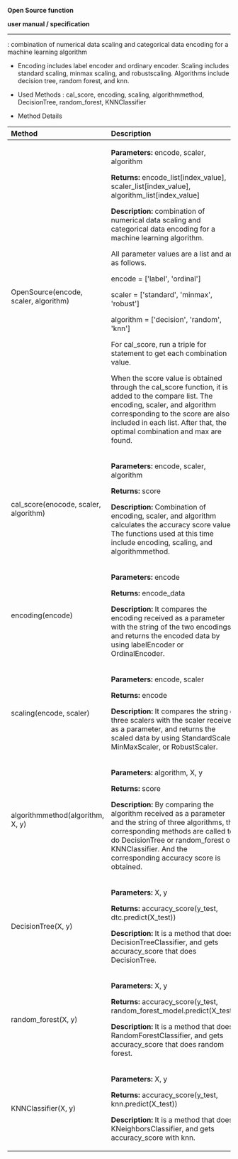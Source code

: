 **Open Source function** 

**user manual / specification** 

--------------------------------------------------------------------------------------------

: combination of numerical data scaling and categorical data encoding for a machine learning algorithm



* Encoding includes label encoder and ordinary encoder.
  Scaling includes standard scaling, minmax scaling, and robustscaling.
  Algorithms include decision tree, random forest, and knn.

* Used Methods : cal_score, encoding, scaling, algorithmmethod, DecisionTree, random_forest, KNNClassifier
* Method Details


| **Method**                             | **Description**                                              |
| :------------------------------------- | :----------------------------------------------------------- |
| OpenSource(encode, scaler, algorithm)  | <p>**Parameters:** encode, scaler, algorithm</p><p>**Returns:** encode\_list[index\_value], scaler\_list[index\_value], algorithm\_list[index\_value]</p><p>**Description:** combination of numerical data scaling and categorical data encoding for a machine learning algorithm.</p><p>All parameter values are a list and are as follows.</p><p></p><p>encode = ['label', 'ordinal']</p><p>scaler = ['standard', 'minmax', 'robust']</p><p>algorithm = ['decision', 'random', 'knn']</p><p></p><p>For cal\_score, run a triple for statement to get each combination value.</p><p>When the score value is obtained through the cal\_score function, it is added to the compare list. The encoding, scaler, and algorithm corresponding to the score are also included in each list. After that, the optimal combination and max are found.</p> |
| cal\_score(enocode, scaler, algorithm) | <p>**Parameters:** encode, scaler, algorithm</p><p>**Returns:** score</p><p>**Description:** Combination of encoding, scaler, and algorithm calculates the accuracy score value. The functions used at this time include encoding, scaling, and algorithmmethod.</p><p></p> |
| encoding(encode)                       | <p>**Parameters:** encode</p><p>**Returns:** encode\_data</p><p>**Description:** It compares the encoding received as a parameter with the string of the two encodings, and returns the encoded data by using labelEncoder or OrdinalEncoder.</p><p></p> |
| scaling(encode, scaler)                | <p>**Parameters:** encode, scaler</p><p>**Returns:** encode</p><p>**Description:** It compares the string of three scalers with the scaler received as a parameter, and returns the scaled data by using StandardScaler, MinMaxScaler, or RobustScaler.</p><p></p> |
| algorithmmethod(algorithm, X, y)       | <p>**Parameters:** algorithm, X, y</p><p>**Returns:** score</p><p>**Description:** By comparing the algorithm received as a parameter and the string of three algorithms, the corresponding methods are called to do DecisionTree or random\_forest or KNNClassifier. And the corresponding accuracy score is obtained.</p><p></p> |
| DecisionTree(X, y)                     | <p>**Parameters:** X, y</p><p>**Returns:** accuracy\_score(y\_test, dtc.predict(X\_test))</p><p>**Description:** It is a method that does DecisionTreeClassifier, and gets accuracy\_score that does DecisionTree.</p><p></p> |
| random\_forest(X, y)                   | <p>**Parameters:** X, y</p><p>**Returns:** accuracy\_score(y\_test, random\_forest\_model.predict(X\_test))</p><p>**Description:** It is a method that does RandomForestClassifier, and gets accuracy\_score that does random forest.</p><p></p> |
| KNNClassifier(X, y)                    | <p>**Parameters:** X, y</p><p>**Returns:** accuracy\_score(y\_test, knn.predict(X\_test))</p><p>**Description:** It is a method that does KNeighborsClassifier, and gets accuracy\_score with knn.</p><p></p> |

